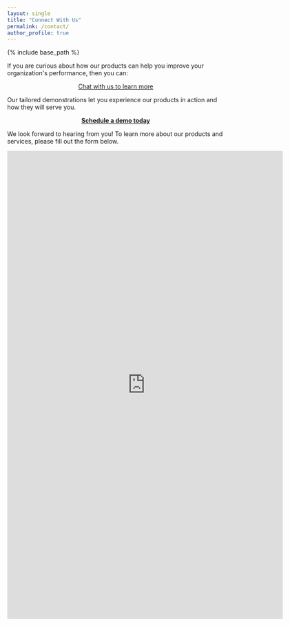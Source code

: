 ```yaml
---
layout: single
title: "Connect With Us"
permalink: /contact/
author_profile: true
---
```


{% include base_path %}

<!-- I added `style="font-weight:bold; text-align:center; display:block" ` after a and before href to
* make the hyperlinks bold
* center the text
-->
If you are curious about how our products can help you improve your organization's performance, then you can:

<!-- Calendly link widget begin -->
<link href="https://assets.calendly.com/assets/external/widget.css" rel="stylesheet">
<script src="https://assets.calendly.com/assets/external/widget.js" type="text/javascript" async></script>
<center>
<a class="btn btn--inluminare" href="" onclick="Calendly.initPopupWidget({url: 'https://calendly.com/fjsantam/30min?hide_gdpr_banner=1&primary_color=f49040'});return false;">Chat with us to learn more</a>
 </center>
<!-- Calendly link widget end -->

Our tailored demonstrations let you experience our products in action and how they will serve you. 

<!-- Calendly link widget begin -->
<link href="https://assets.calendly.com/assets/external/widget.css" rel="stylesheet">
<script src="https://assets.calendly.com/assets/external/widget.js" type="text/javascript" async></script>
<a style="font-weight:bold; text-align:center; display:block" href="" onclick="Calendly.initPopupWidget({url: 'https://calendly.com/fjsantam/product-demo?hide_event_type_details=1&hide_gdpr_banner=1&primary_color=515aa8'});return false;">Schedule a demo today</a>
<!-- Calendly link widget end -->


We look forward to hearing from you! To learn more about our products and services, please fill out the form below.

<iframe src="https://docs.google.com/forms/d/e/1FAIpQLScXOG-MSCmcCZH6FjbAX04635WesXKle-5qLvSPYW298nD6Og/viewform?embedded=true" width="640" height="1084" frameborder="0" marginheight="0" marginwidth="0">Loading…</iframe>

<!-- Calendly inline widget begin -->
<!-- 
<div class="calendly-inline-widget" data-url="https://calendly.com/fjsantam?hide_landing_page_details=1&hide_gdpr_banner=1&primary_color=515aa8" style="min-width:320px;height:700px;"></div>
<script type="text/javascript" src="https://assets.calendly.com/assets/external/widget.js" async></script>
 -->
<!-- Calendly inline widget end -->
